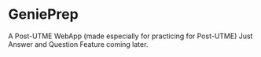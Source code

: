 # GeniePrep
A Post-UTME  WebApp (made especially for practicing for Post-UTME)
Just Answer and Question Feature coming later.